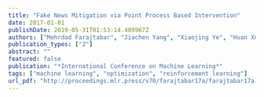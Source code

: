 ```yaml
---
title: "Fake News Mitigation via Point Process Based Intervention"
date: 2017-01-01
publishDate: 2019-05-31T01:53:14.409967Z
authors: ["Mehrdad Farajtabar", "Jiachen Yang", "Xiaojing Ye", "Huan Xu", "Rakshit Trivedi", "Elias B. Khalil", "Shuang Li", "Le Song", "Hongyuan Zha"]
publication_types: ["2"]
abstract: ""
featured: false
publication: "*International Conference on Machine Learning*"
tags: ["machine learning", "optimization", "reinforcement learning"]
url_pdf: "http://proceedings.mlr.press/v70/farajtabar17a/farajtabar17a.pdf"
---
```


